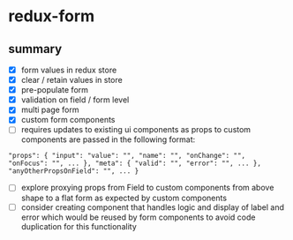 # redux-form

## summary

 - [x] form values in redux store
 - [x] clear / retain values in store
 - [x] pre-populate form
 - [x] validation on field / form level
 - [x] multi page form
 - [x] custom form components
 - [ ] requires updates to existing ui components as props to custom components are passed in the following format: 
 
 `"props": { "input": "value": "", "name": "", "onChange": "", "onFocus": "", ... }, "meta": { "valid": "", "error": "", ... }, "anyOtherPropsOnField": "", ... }`

- [ ] explore proxying props from Field to custom components from above shape to a flat form as expected by custom components
- [ ] consider creating component that handles logic and display of label and error which would be reused by form components to avoid code duplication for this functionality 
